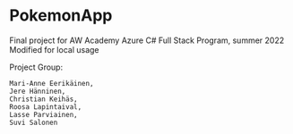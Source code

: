 # PokemonApp

Final project for AW Academy Azure C# Full Stack Program, summer 2022
Modified for local usage

Project Group:

    Mari-Anne Eerikäinen,
    Jere Hänninen,
    Christian Keihäs,
    Roosa Lapintaival,
    Lasse Parviainen,
    Suvi Salonen
